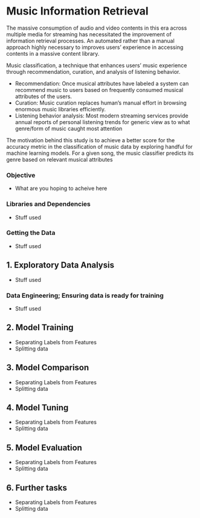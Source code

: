 # Music Information Retrieval
The massive consumption of audio and video contents in this era across multiple media for streaming has necessitated the improvement of information retrieval processes. An automated rather than a manual approach highly necessary to improves users’ experience in accessing contents in a massive content library. 

Music classification, a technique that enhances users’ music experience through recommendation, curation, and analysis of listening behavior.
- Recommendation: Once musical attributes have labeled a system can recommend music to users based on frequently consumed musical attributes of the users. 
- Curation: Music curation replaces human’s manual effort in browsing enormous music libraries efficiently. 
- Listening behavior analysis: Most modern streaming services provide annual reports of personal listening trends for generic view as to what genre/form of music caught most attention

The motivation behind this study is to achieve a better score for the accuracy metric in the classification of music data by exploring handful for machine learning models. For a given song, the music classifier predicts its genre based on relevant musical attributes

### Objective
* What are you hoping to acheive here
### Libraries and Dependencies
* Stuff used
### Getting the Data
* Stuff used
## 1. Exploratory Data Analysis
* Stuff used
### Data Engineering; Ensuring data is ready for training
* Stuff used
## 2. Model Training
* Separating Labels from Features
* Splitting data
## 3. Model Comparison
* Separating Labels from Features
* Splitting data
## 4. Model Tuning
* Separating Labels from Features
* Splitting data
## 5. Model Evaluation
* Separating Labels from Features
* Splitting data
## 6. Further tasks
* Separating Labels from Features
* Splitting data

